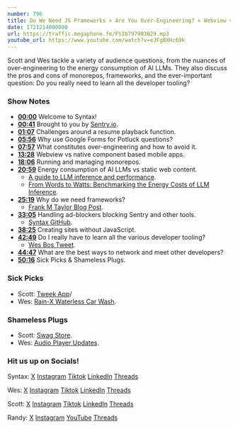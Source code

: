 ```yaml
---
number: 796
title: Do We Need JS Frameworks × Are You Over-Engineering? × Webview vs Native
date: 1721214000000
url: https://traffic.megaphone.fm/FSI6797983029.mp3
youtube_url: https://www.youtube.com/watch?v=eJFgBXHc69k
---
```


Scott and Wes tackle a variety of audience questions, from the nuances of over-engineering to the energy consumption of AI LLMs. They also discuss the pros and cons of monorepos, frameworks, and the ever-important question: Do you really need to learn all the developer tooling?

### Show Notes

* **[00:00](#t=00:00)** Welcome to Syntax!
* **[00:41](#t=00:41)** Brought to you by [Sentry.io](https://sentry.io/syntax).
* **[01:07](#t=01:07)** Challenges around a resume playback function.
* **[05:56](#t=05:56)** Why use Google Forms for Potluck questions?
* **[07:57](#t=07:57)** What constitutes over-engineering and how to avoid it.
* **[13:28](#t=13:28)** Webview vs native component based mobile apps.
* **[18:06](#t=18:06)** Running and managing monorepos.
* **[20:59](#t=20:59)** Energy consumption of AI LLMs vs static web content.
    * [A guide to LLM inference and performance](https://www.baseten.co/blog/llm-transformer-inference-guide/).
    * [From Words to Watts: Benchmarking the Energy Costs of LLM Inference](https://arxiv.org/pdf/2310.03003).
* **[25:19](#t=25:19)** Why do we need frameworks?
    * [Frank M Taylor Blog Post](https://blog.frankmtaylor.com/2024/06/20/a-rant-about-front-end-development/).
* **[33:05](#t=33:05)** Handling ad-blockers blocking Sentry and other tools.
    * [Syntax GitHub](https://github.com/syntaxfm/website/tree/main/src/routes/api).
* **[38:25](#t=38:25)** Creating sites without JavaScript.
* **[42:49](#t=42:49)** Do I really have to learn all the various developer tooling?
    * [Wes Bos Tweet](https://x.com/wesbos/status/1810693535391272986).
* **[44:47](#t=44:47)** What are the best ways to network and meet other developers?
* **[50:16](#t=50:16)** Sick Picks & Shameless Plugs.

### Sick Picks

- Scott: [Tweek App](https://tweek.so/)/
- Wes: [Rain-X Waterless Car Wash](https://amzn.to/3LhrzSp).

### Shameless Plugs

- Scott: [Swag Store](https://syntax.fm/shop).
- Wes: [Audio Player Updates](https://syntax.fm).

### Hit us up on Socials!

Syntax: [X](https://twitter.com/syntaxfm) [Instagram](https://www.instagram.com/syntax_fm/) [Tiktok](https://www.tiktok.com/@syntaxfm) [LinkedIn](https://www.linkedin.com/company/96077407/admin/feed/posts/) [Threads](https://www.threads.net/@syntax_fm)

Wes: [X](https://twitter.com/wesbos) [Instagram](https://www.instagram.com/wesbos/) [Tiktok](https://www.tiktok.com/@wesbos) [LinkedIn](https://www.linkedin.com/in/wesbos/) [Threads](https://www.threads.net/@wesbos)

Scott: [X](https://twitter.com/stolinski) [Instagram](https://www.instagram.com/stolinski/) [Tiktok](https://www.tiktok.com/@stolinski) [LinkedIn](https://www.linkedin.com/in/stolinski/) [Threads](https://www.threads.net/@stolinski)

Randy: [X](https://twitter.com/randyrektor) [Instagram](https://www.instagram.com/randyrektor/) [YouTube](https://www.youtube.com/@randyrektor) [Threads](https://www.threads.net/@randyrektor)
